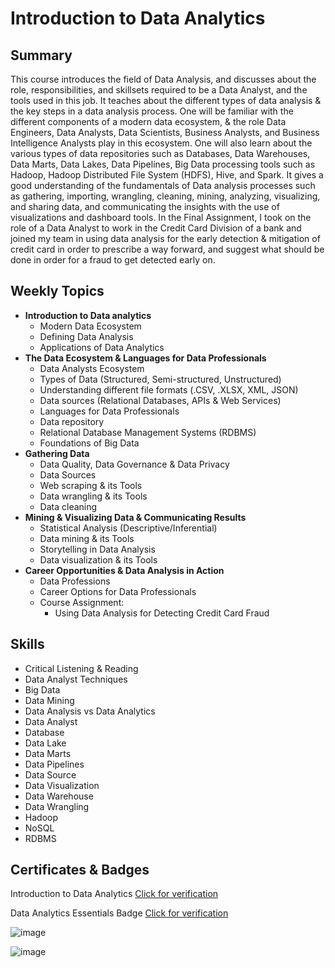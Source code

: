 # Introduction to Data Analytics

## Summary

This course introduces the field of Data Analysis, and discusses about the role, responsibilities, and skillsets required to be a Data Analyst, and the tools used in this job. It teaches about the different types of data analysis & the key steps in a data analysis process. One will be familiar with the different components of a modern data ecosystem, & the role Data Engineers, Data Analysts, Data Scientists, Business Analysts, and Business Intelligence Analysts play in this ecosystem. One will also learn about the various types of data repositories such as Databases, Data Warehouses, Data Marts, Data Lakes, Data Pipelines, Big Data processing tools such as Hadoop, Hadoop Distributed File System (HDFS), Hive, and Spark. It gives a good understanding of the fundamentals of Data analysis processes such as gathering, importing, wrangling, cleaning, mining, analyzing, visualizing, and sharing data, and communicating the insights with the use of visualizations and dashboard tools. In the Final Assignment, I took on the role of a Data Analyst to work in the Credit Card Division of a bank and joined my team in using data analysis for the early detection & mitigation of credit card in order to prescribe a way forward, and suggest what should be done in order for a fraud to get detected early on.  

## Weekly Topics

* **Introduction to Data analytics**
  * Modern Data Ecosystem
  * Defining Data Analysis
  * Applications of Data Analytics
* **The Data Ecosystem & Languages for Data Professionals**
  * Data Analysts Ecosystem
  * Types of Data (Structured, Semi-structured, Unstructured)
  * Understanding different file formats (.CSV, .XLSX, XML, JSON)
  * Data sources (Relational Databases, APIs & Web Services)
  * Languages for Data Professionals
  * Data repository
  * Relational Database Management Systems (RDBMS)
  * Foundations of Big Data 
* **Gathering Data**
  * Data Quality, Data Governance & Data Privacy
  * Data Sources
  * Web scraping & its Tools
  * Data wrangling & its Tools
  * Data cleaning
* **Mining & Visualizing Data & Communicating Results**
  * Statistical Analysis (Descriptive/Inferential)
  * Data mining & its Tools
  * Storytelling in Data Analysis
  * Data visualization & its Tools
* **Career Opportunities & Data Analysis in Action**
  * Data Professions
  * Career Options for Data Professionals
  * Course Assignment:
    * Using Data Analysis for Detecting Credit Card Fraud

## Skills

* Critical Listening & Reading
* Data Analyst Techniques
* Big Data
* Data Mining 
* Data Analysis vs Data Analytics
* Data Analyst
* Database
* Data Lake
* Data Marts
* Data Pipelines
* Data Source
* Data Visualization
* Data Warehouse
* Data Wrangling
* Hadoop
* NoSQL
* RDBMS

## Certificates & Badges 

Introduction to Data Analytics [Click for verification](https://coursera.org/verify/Y74KEV2RQJ77)<br>

Data Analytics Essentials Badge [Click for verification](https://www.credly.com/badges/6adfab91-7bc3-487c-bcaa-fc869bd0d708/public_url)<br>

![image](https://github.com/user-attachments/assets/9e25944f-cebe-4f93-97ad-8bd9408267a8)

![image](https://github.com/user-attachments/assets/bef4c40e-6a79-4cb5-8848-285cce7b007e)

